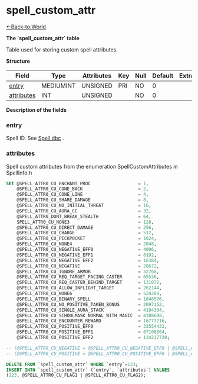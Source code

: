 # spell\_custom\_attr

[<-Back-to:World](database-world.md)

**The \`spell\_custom\_attr\` table**

Table used for storing custom spell attributes.

**Structure**

| Field           | Type          | Attributes | Key | Null | Default | Extra | Comment               |
|-----------------|---------------|------------|-----|------|---------|-------|-----------------------|
| [entry][1]      | MEDIUMINT     | UNSIGNED   | PRI | NO   | 0       |       | spell id              |
| [attributes][2] | INT           | UNSIGNED   |     | NO   | 0       |       | SpellCustomAttributes |

[1]: #entry
[2]: #attributes

**Description of the fields**

### entry

Spell ID. See [Spell.dbc](spell_dbc) .

### attributes

Spell custom attributes from the enumeration SpellCustomAttributes in SpellInfo.h

``` sql
SET @SPELL_ATTR0_CU_ENCHANT_PROC                  = 1,
    @SPELL_ATTR0_CU_CONE_BACK                     = 2,
    @SPELL_ATTR0_CU_CONE_LINE                     = 4,
    @SPELL_ATTR0_CU_SHARE_DAMAGE                  = 8,
    @SPELL_ATTR0_CU_NO_INITIAL_THREAT             = 16,
    @SPELL_ATTR0_CU_AURA_CC                       = 32,
    @SPELL_ATTR0_DONT_BREAK_STEALTH               = 64,
    SPELL_ATTR0_CU_NONE3                          = 128,
    @SPELL_ATTR0_CU_DIRECT_DAMAGE                 = 256,
    @SPELL_ATTR0_CU_CHARGE                        = 512,
    @SPELL_ATTR0_CU_PICKPOCKET                    = 1024,
    @SPELL_ATTR0_CU_NONE4                         = 2048,
    @SPELL_ATTR0_CU_NEGATIVE_EFF0                 = 4096,
    @SPELL_ATTR0_CU_NEGATIVE_EFF1                 = 8192,
    @SPELL_ATTR0_CU_NEGATIVE_EFF2                 = 16384,
    @SPELL_ATTR0_CU_NEGATIVE                      = 28672,
    @SPELL_ATTR0_CU_IGNORE_ARMOR                  = 32768,
    @SPELL_ATTR0_CU_REQ_TARGET_FACING_CASTER      = 65536,
    @SPELL_ATTR0_CU_REQ_CASTER_BEHIND_TARGET      = 131072,
    @SPELL_ATTR0_CU_ALLOW_INFLIGHT_TARGET         = 262144,
    @SPELL_ATTR0_CU_NONE6                         = 524288,
    @SPELL_ATTR0_CU_BINARY_SPELL                  = 1048576,
    @SPELL_ATTR0_CU_NO_POSITIVE_TAKEN_BONUS       = 2097152,
    @SPELL_ATTR0_CU_SINGLE_AURA_STACK             = 4194304,
    @SPELL_ATTR0_CU_SCHOOLMASK_NORMAL_WITH_MAGIC  = 8388608,
    @SPELL_ATTR0_CU_ENCOUNTER_REWARD              = 16777216,
    @SPELL_ATTR0_CU_POSITIVE_EFF0                 = 33554432,
    @SPELL_ATTR0_CU_POSITIVE_EFF1                 = 67108864,
    @SPELL_ATTR0_CU_POSITIVE_EFF2                 = 134217728;

-- (@SPELL_ATTR0_CU_NEGATIVE = @SPELL_ATTR0_CU_NEGATIVE_EFF0 | @SPELL_ATTR0_CU_NEGATIVE_EFF1 | @SPELL_ATTR0_CU_NEGATIVE_EFF2)
-- (@SPELL_ATTR0_CU_POSITIVE = @SPELL_ATTR0_CU_POSITIVE_EFF0 | @SPELL_ATTR0_CU_POSITIVE_EFF1 | @SPELL_ATTR0_CU_POSITIVE_EFF2)

DELETE FROM `spell_custom_attr` WHERE `entry`=123;
INSERT INTO `spell_custom_attr` (`entry`, `attributes`) VALUES
(123, @SPELL_ATTR0_CU_FLAG1 | @SPELL_ATTR0_CU_FLAG2);
```
